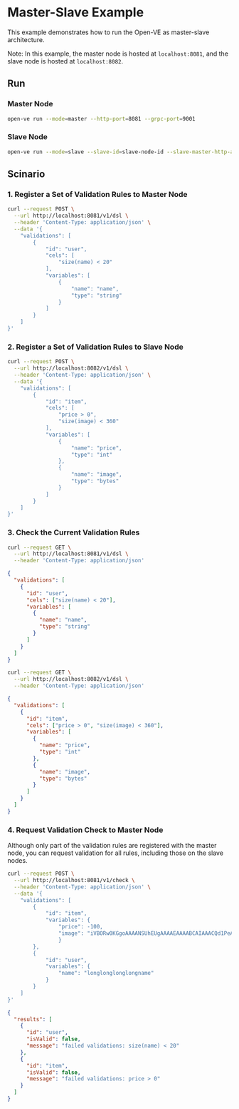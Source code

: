 # Master-Slave Example

This example demonstrates how to run the Open-VE as master-slave architecture.

Note: In this example, the master node is hosted at `localhost:8081`, and the slave node is hosted at `localhost:8082`.

## Run

### Master Node

```bash
open-ve run --mode=master --http-port=8081 --grpc-port=9001
```

### Slave Node

```bash
open-ve run --mode=slave --slave-id=slave-node-id --slave-master-http-addr=http://localhost:8081 --slave-slave-http-addr=http://localhost:8082 --http-port=8082 --grpc-port=9002
```

## Scinario

### 1. Register a Set of Validation Rules to Master Node

```bash
curl --request POST \
  --url http://localhost:8081/v1/dsl \
  --header 'Content-Type: application/json' \
  --data '{
	"validations": [
		{
			"id": "user",
			"cels": [
				"size(name) < 20"
			],
			"variables": [
				{
					"name": "name",
					"type": "string"
				}
			]
		}
	]
}'
```

### 2. Register a Set of Validation Rules to Slave Node

```bash
curl --request POST \
  --url http://localhost:8082/v1/dsl \
  --header 'Content-Type: application/json' \
  --data '{
	"validations": [
		{
			"id": "item",
			"cels": [
				"price > 0",
				"size(image) < 360"
			],
			"variables": [
				{
					"name": "price",
					"type": "int"
				},
				{
					"name": "image",
					"type": "bytes"
				}
			]
		}
	]
}'
```

### 3. Check the Current Validation Rules

```bash
curl --request GET \
  --url http://localhost:8081/v1/dsl \
  --header 'Content-Type: application/json'
```

```json
{
  "validations": [
    {
      "id": "user",
      "cels": ["size(name) < 20"],
      "variables": [
        {
          "name": "name",
          "type": "string"
        }
      ]
    }
  ]
}
```

```bash
curl --request GET \
  --url http://localhost:8082/v1/dsl \
  --header 'Content-Type: application/json'
```

```json
{
  "validations": [
    {
      "id": "item",
      "cels": ["price > 0", "size(image) < 360"],
      "variables": [
        {
          "name": "price",
          "type": "int"
        },
        {
          "name": "image",
          "type": "bytes"
        }
      ]
    }
  ]
}
```

### 4. Request Validation Check to Master Node

Although only part of the validation rules are registered with the master node, you can request validation for all rules, including those on the slave nodes.

```bash
curl --request POST \
  --url http://localhost:8081/v1/check \
  --header 'Content-Type: application/json' \
  --data '{
	"validations": [
		{
			"id": "item",
			"variables": {
				"price": -100,
				"image": "iVBORw0KGgoAAAANSUhEUgAAAAEAAAABCAIAAACQd1PeAAAADElEQVR4nGO4unY2AAR4Ah51j5XwAAAAAElFTkSuQmCC"
				}
		},
		{
			"id": "user",
			"variables": {
				"name": "longlonglonglongname"
			}
		}
	]
}'
```

```json
{
  "results": [
    {
      "id": "user",
      "isValid": false,
      "message": "failed validations: size(name) < 20"
    },
    {
      "id": "item",
      "isValid": false,
      "message": "failed validations: price > 0"
    }
  ]
}
```

